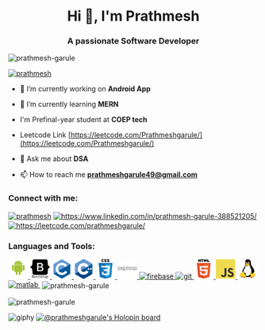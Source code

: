 <h1 align="center">Hi 👋, I'm Prathmesh</h1>
<h3 align="center">A passionate Software Developer</h3>

<p align="left"> <img src="https://komarev.com/ghpvc/?username=prathmesh-garule&label=Profile%20views&color=0e75b6&style=flat" alt="prathmesh-garule" /> </p>

<p align="left"> <a href="https://twitter.com/Prathme32359487" target="blank"><img src="https://img.shields.io/twitter/follow/prathmesh?logo=twitter&style=for-the-badge" alt="prathmesh" /></a> </p>

- 🔭 I’m currently working on **Android App**

- 🌱 I’m currently learning **MERN**

- I'm Prefinal-year student at **COEP tech**

- Leetcode Link [https://leetcode.com/Prathmeshgarule/](https://leetcode.com/Prathmeshgarule/)

- 💬 Ask me about **DSA**

- 📫 How to reach me **prathmeshgarule49@gmail.com**

<h3 align="left">Connect with me:</h3>
<p align="left">
<a href="https://twitter.com/Prathme32359487" target="blank"><img align="center" src="https://raw.githubusercontent.com/rahuldkjain/github-profile-readme-generator/master/src/images/icons/Social/twitter.svg" alt="prathmesh" height="30" width="40" /></a>
<a href="https://linkedin.com/in/https://www.linkedin.com/in/prathmesh-garule-388521205/" target="blank"><img align="center" src="https://raw.githubusercontent.com/rahuldkjain/github-profile-readme-generator/master/src/images/icons/Social/linked-in-alt.svg" alt="https://www.linkedin.com/in/prathmesh-garule-388521205/" height="30" width="40" /></a>
<a href="https://leetcode.com/Prathmeshgarule/" target="blank"><img align="center" src="https://raw.githubusercontent.com/rahuldkjain/github-profile-readme-generator/master/src/images/icons/Social/leet-code.svg" alt="https://leetcode.com/prathmeshgarule/" height="30" width="40" /></a>
</p>

<h3 align="left">Languages and Tools:</h3>
<p align="left"> <a href="https://developer.android.com" target="_blank" rel="noreferrer"> <img src="https://raw.githubusercontent.com/devicons/devicon/master/icons/android/android-original-wordmark.svg" alt="android" width="40" height="40"/> </a> <a href="https://getbootstrap.com" target="_blank" rel="noreferrer"> <img src="https://raw.githubusercontent.com/devicons/devicon/master/icons/bootstrap/bootstrap-plain-wordmark.svg" alt="bootstrap" width="40" height="40"/> </a> <a href="https://www.cprogramming.com/" target="_blank" rel="noreferrer"> <img src="https://raw.githubusercontent.com/devicons/devicon/master/icons/c/c-original.svg" alt="c" width="40" height="40"/> </a> <a href="https://www.w3schools.com/cpp/" target="_blank" rel="noreferrer"> <img src="https://raw.githubusercontent.com/devicons/devicon/master/icons/cplusplus/cplusplus-original.svg" alt="cplusplus" width="40" height="40"/> </a> <a href="https://www.w3schools.com/css/" target="_blank" rel="noreferrer"> <img src="https://raw.githubusercontent.com/devicons/devicon/master/icons/css3/css3-original-wordmark.svg" alt="css3" width="40" height="40"/> </a> <a href="https://expressjs.com" target="_blank" rel="noreferrer"> <img src="https://raw.githubusercontent.com/devicons/devicon/master/icons/express/express-original-wordmark.svg" alt="express" width="40" height="40"/> </a> <a href="https://firebase.google.com/" target="_blank" rel="noreferrer"> <img src="https://www.vectorlogo.zone/logos/firebase/firebase-icon.svg" alt="firebase" width="40" height="40"/> </a> <a href="https://git-scm.com/" target="_blank" rel="noreferrer"> <img src="https://www.vectorlogo.zone/logos/git-scm/git-scm-icon.svg" alt="git" width="40" height="40"/> </a> <a href="https://www.w3.org/html/" target="_blank" rel="noreferrer"> <img src="https://raw.githubusercontent.com/devicons/devicon/master/icons/html5/html5-original-wordmark.svg" alt="html5" width="40" height="40"/> </a> <a href="https://developer.mozilla.org/en-US/docs/Web/JavaScript" target="_blank" rel="noreferrer"> <img src="https://raw.githubusercontent.com/devicons/devicon/master/icons/javascript/javascript-original.svg" alt="javascript" width="40" height="40"/> </a> <a href="https://www.linux.org/" target="_blank" rel="noreferrer"> <img src="https://raw.githubusercontent.com/devicons/devicon/master/icons/linux/linux-original.svg" alt="linux" width="40" height="40"/> </a> <a href="https://www.mathworks.com/" target="_blank" rel="noreferrer"> <img src="https://upload.wikimedia.org/wikipedia/commons/2/21/Matlab_Logo.png" alt="matlab" width="40" height="40"/> </a> <a 

<p>&nbsp;<img align="center" src="https://github-readme-stats.vercel.app/api?username=prathmesh-garule&show_icons=true&locale=en" alt="prathmesh-garule" /></p>

<p><img align="center" src="https://github-readme-streak-stats.herokuapp.com/?user=prathmesh-garule&" alt="prathmesh-garule" /></p>



![giphy](https://user-images.githubusercontent.com/78311862/194483282-78204afc-2ca2-4cac-9f9a-5a21e7729c0c.gif)
[![@prathmeshgarule's Holopin board](https://holopin.me/prathmeshgarule#badges)](https://holopin.io/@prathmeshgarule#badges)
